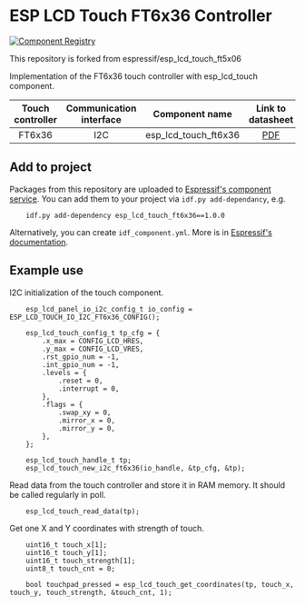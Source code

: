# ESP LCD Touch FT6x36 Controller

[![Component Registry](https://components.espressif.com/components/espressif/esp_lcd_touch_ft6x36/badge.svg)](https://components.espressif.com/components/cfscn/esp_lcd_touch_ft6x36)

This repository is forked from espressif/esp_lcd_touch_ft5x06

Implementation of the FT6x36 touch controller with esp_lcd_touch component.

| Touch controller | Communication interface | Component name | Link to datasheet |
| :--------------: | :---------------------: | :------------: | :---------------: |
| FT6x36           | I2C                     | esp_lcd_touch_ft6x36 | [PDF](https://www.buydisplay.com/download/ic/FT6236-FT6336-FT6436L-FT6436_Datasheet.pdf) |

[^1]: **NOTE:** This controller should work via I2C or SPI communication interface. But it was tested on HW only via I2C communication interface.

## Add to project

Packages from this repository are uploaded to [Espressif's component service](https://components.espressif.com/).
You can add them to your project via `idf.py add-dependancy`, e.g.
```
    idf.py add-dependency esp_lcd_touch_ft6x36==1.0.0
```

Alternatively, you can create `idf_component.yml`. More is in [Espressif's documentation](https://docs.espressif.com/projects/esp-idf/en/latest/esp32/api-guides/tools/idf-component-manager.html).

## Example use

I2C initialization of the touch component.

```
    esp_lcd_panel_io_i2c_config_t io_config = ESP_LCD_TOUCH_IO_I2C_FT6x36_CONFIG();

    esp_lcd_touch_config_t tp_cfg = {
        .x_max = CONFIG_LCD_HRES,
        .y_max = CONFIG_LCD_VRES,
        .rst_gpio_num = -1,
        .int_gpio_num = -1,
        .levels = {
            .reset = 0,
            .interrupt = 0,
        },
        .flags = {
            .swap_xy = 0,
            .mirror_x = 0,
            .mirror_y = 0,
        },
    };

    esp_lcd_touch_handle_t tp;
    esp_lcd_touch_new_i2c_ft6x36(io_handle, &tp_cfg, &tp);
```

Read data from the touch controller and store it in RAM memory. It should be called regularly in poll.

```
    esp_lcd_touch_read_data(tp);
```

Get one X and Y coordinates with strength of touch.

```
    uint16_t touch_x[1];
    uint16_t touch_y[1];
    uint16_t touch_strength[1];
    uint8_t touch_cnt = 0;

    bool touchpad_pressed = esp_lcd_touch_get_coordinates(tp, touch_x, touch_y, touch_strength, &touch_cnt, 1);
```
